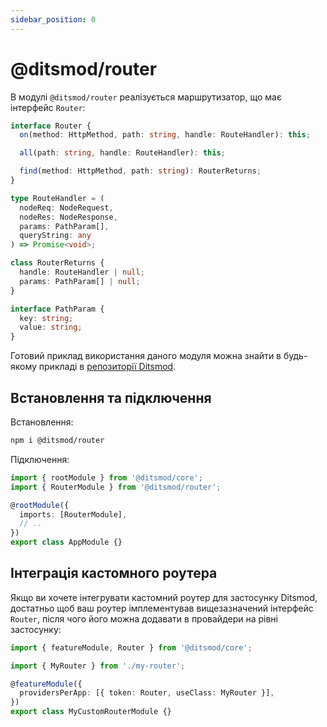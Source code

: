 ```yaml
---
sidebar_position: 0
---
```


# @ditsmod/router

В модулі `@ditsmod/router` реалізується маршрутизатор, що має інтерфейс `Router`:

```ts
interface Router {
  on(method: HttpMethod, path: string, handle: RouteHandler): this;

  all(path: string, handle: RouteHandler): this;

  find(method: HttpMethod, path: string): RouterReturns;
}

type RouteHandler = (
  nodeReq: NodeRequest,
  nodeRes: NodeResponse,
  params: PathParam[],
  queryString: any
) => Promise<void>;

class RouterReturns {
  handle: RouteHandler | null;
  params: PathParam[] | null;
}

interface PathParam {
  key: string;
  value: string;
}
```

Готовий приклад використання даного модуля можна знайти в будь-якому прикладі в [репозиторії Ditsmod][1].

## Встановлення та підключення

Встановлення:

```bash
npm i @ditsmod/router
```

Підключення:

```ts
import { rootModule } from '@ditsmod/core';
import { RouterModule } from '@ditsmod/router';

@rootModule({
  imports: [RouterModule],
  // ..
})
export class AppModule {}
```

## Інтеграція кастомного роутера

Якщо ви хочете інтегрувати кастомний роутер для застосунку Ditsmod, достатньо щоб ваш роутер імплементував вищезазначений інтерфейс `Router`, після чого його можна додавати в провайдери на рівні застосунку:

```ts
import { featureModule, Router } from '@ditsmod/core';

import { MyRouter } from './my-router';

@featureModule({
  providersPerApp: [{ token: Router, useClass: MyRouter }],
})
export class MyCustomRouterModule {}
```



[1]: https://github.com/ditsmod/ditsmod/tree/main/examples

